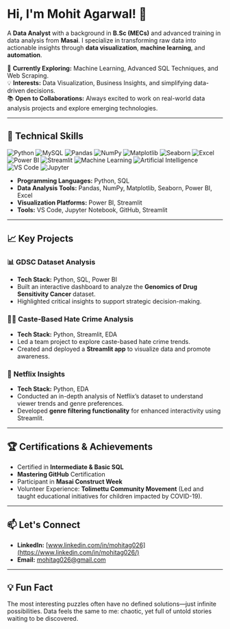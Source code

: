 # Hi, I'm Mohit Agarwal! 👋  

A **Data Analyst** with a background in **B.Sc (MECs)** and advanced training in data analysis from **Masai**. I specialize in transforming raw data into actionable insights through **data visualization**, **machine learning**, and **automation**.  

🌱 **Currently Exploring:** Machine Learning, Advanced SQL Techniques, and Web Scraping.  
💡 **Interests:** Data Visualization, Business Insights, and simplifying data-driven decisions.  
📚 **Open to Collaborations:** Always excited to work on real-world data analysis projects and explore emerging technologies.  

---

## 🚀 Technical Skills  

![Python](https://img.shields.io/badge/Python-3776AB?style=for-the-badge&logo=python&logoColor=white) ![MySQL](https://img.shields.io/badge/MySQL-4479A1?style=for-the-badge&logo=mysql&logoColor=white) ![Pandas](https://img.shields.io/badge/Pandas-150458?style=for-the-badge&logo=pandas&logoColor=white)  ![NumPy](https://img.shields.io/badge/NumPy-013243?style=for-the-badge&logo=numpy&logoColor=white)  ![Matplotlib](https://img.shields.io/badge/Matplotlib-11557C?style=for-the-badge&logo=python&logoColor=white)  ![Seaborn](https://img.shields.io/badge/Seaborn-4B8BBE?style=for-the-badge&logo=python&logoColor=white)  ![Excel](https://img.shields.io/badge/Microsoft_Excel-217346?style=for-the-badge&logo=microsoft-excel&logoColor=white)  ![Power BI](https://img.shields.io/badge/Power_BI-F2C811?style=for-the-badge&logo=powerbi&logoColor=black)  ![Streamlit](https://img.shields.io/badge/Streamlit-FF4B4B?style=for-the-badge&logo=streamlit&logoColor=white)  ![Machine Learning](https://img.shields.io/badge/Machine_Learning-FF6F00?style=for-the-badge&logo=apache-spark&logoColor=white)  ![Artificial Intelligence](https://img.shields.io/badge/Artificial_Intelligence-0078D4?style=for-the-badge&logo=openai&logoColor=white)  ![VS Code](https://img.shields.io/badge/VS_Code-0078D4?style=for-the-badge&logo=visualstudiocode&logoColor=white)  ![Jupyter](https://img.shields.io/badge/Jupyter-F37626?style=for-the-badge&logo=jupyter&logoColor=white)
- **Programming Languages:** Python, SQL  
- **Data Analysis Tools:** Pandas, NumPy, Matplotlib, Seaborn, Power BI, Excel  
- **Visualization Platforms:** Power BI, Streamlit  
- **Tools:** VS Code, Jupyter Notebook, GitHub, Streamlit  

---

## 📈 Key Projects  

### 📊 **GDSC Dataset Analysis**  
- **Tech Stack:** Python, SQL, Power BI  
- Built an interactive dashboard to analyze the **Genomics of Drug Sensitivity Cancer** dataset.  
- Highlighted critical insights to support strategic decision-making.  

### 🧑‍⚖️ **Caste-Based Hate Crime Analysis**  
- **Tech Stack:** Python, Streamlit, EDA  
- Led a team project to explore caste-based hate crime trends.  
- Created and deployed a **Streamlit app** to visualize data and promote awareness.  

### 🎥 **Netflix Insights**  
- **Tech Stack:** Python, EDA  
- Conducted an in-depth analysis of Netflix’s dataset to understand viewer trends and genre preferences.  
- Developed **genre filtering functionality** for enhanced interactivity using Streamlit.  

---

## 🏆 Certifications & Achievements  

- Certified in **Intermediate & Basic SQL**  
- **Mastering GitHub** Certification  
- Participant in **Masai Construct Week**  
- Volunteer Experience: **Tolimettu Community Movement** (Led and taught educational initiatives for children impacted by COVID-19).  

---

## 📫 Let's Connect  

- **LinkedIn:** [www.linkedin.com/in/mohitag026](https://www.linkedin.com/in/mohitag026/)  
- **Email:** mohitag026@gmail.com  

---

## 💡 Fun Fact  
The most interesting puzzles often have no defined solutions—just infinite possibilities. Data feels the same to me: chaotic, yet full of untold stories waiting to be discovered.  
